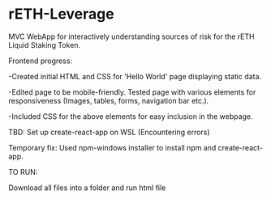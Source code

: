 # rETH-Leverage
MVC WebApp for interactively understanding sources of risk for the rETH Liquid Staking Token.

Frontend progress:

-Created initial HTML and CSS for 'Hello World' page displaying static data.

-Edited page to be mobile-friendly. Tested page with various elements for responsiveness (Images, tables, forms, navigation bar etc.).

-Included CSS for the above elements for easy inclusion in the webpage.

TBD: Set up create-react-app on WSL (Encountering errors)

Temporary fix: Used npm-windows installer to install npm and create-react-app.

TO RUN:

Download all files into a folder and run html file
